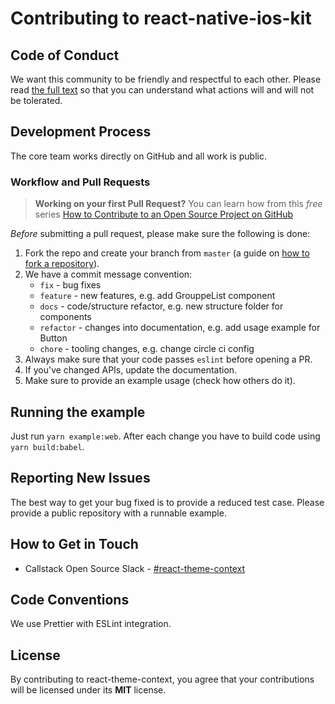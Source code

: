 # Contributing to react-native-ios-kit

## Code of Conduct

We want this community to be friendly and respectful to each other. Please read [the full text](/CODE_OF_CONDUCT.md) so that you can understand what actions will and will not be tolerated.

## Development Process

The core team works directly on GitHub and all work is public.

### Workflow and Pull Requests

> **Working on your first Pull Request?** 
You can learn how from this *free* series [How to Contribute to an Open Source Project on GitHub](https://egghead.io/series/how-to-contribute-to-an-open-source-project-on-github)

*Before* submitting a pull request, please make sure the following is done:

1. Fork the repo and create your branch from `master` (a guide on [how to fork a repository](https://help.github.com/articles/fork-a-repo/)).
1. We have a commit message convention:
    - `fix` - bug fixes
    - `feature` -  new features, e.g. add GrouppeList component
    - `docs` - code/structure refactor, e.g. new structure folder for components
    - `refactor` - changes into documentation, e.g. add usage example for Button
    - `chore` - tooling changes, e.g. change circle ci config
1. Always make sure that your code passes `eslint` before opening a PR.
1. If you've changed APIs, update the documentation.  
1. Make sure to provide an example usage (check how others do it).

## Running the example

Just run `yarn example:web`.
After each change you have to build code using `yarn build:babel`.

## Reporting New Issues

The best way to get your bug fixed is to provide a reduced test case. Please provide a public repository with a runnable example.

## How to Get in Touch

* Callstack Open Source Slack - [#react-theme-context](https://slack.callstack.com/)

## Code Conventions

We use Prettier with ESLint integration.

## License

By contributing to react-theme-context, you agree that your contributions will be licensed under its **MIT** license.